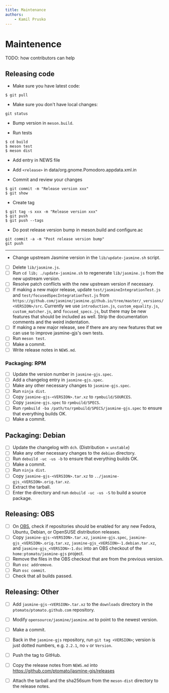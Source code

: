 ```yaml
---
title: Maintenance
authors:
    - Kamil Prusko
---
```


# Maintenence

TODO: how contributors can help


## Releasing code

- Make sure you have latest code:
```
$ git pull
```

- Make sure you don't have local changes:
```
git status
```

- Bump version in `meson.build`.

- Run tests
```
$ cd build
$ meson test
$ meson dist
```

- Add entry in NEWS file

- Add `<release>` in data/org.gnome.Pomodoro.appdata.xml.in

- Commit and review your changes

```
$ git commit -m "Release version xxx"
$ git show
```

- Create tag

```
$ git tag -s xxx -m "Release version xxx"
$ git push
$ git push --tags
```

- Do post release version bump in meson.build and configure.ac

```
git commit -a -m "Post release version bump"
git push
```


-----------------------------------------------------------------

- Change upstream Jasmine version in the `lib/update-jasmine.sh` script.
- [ ] Delete `lib/jasmine.js`.
- [ ] Run `cd lib; ./update-jasmine.sh` to regenerate `lib/jasmine.js` from the new upstream version.
- [ ] Resolve patch conflicts with the new upstream version if necessary.
- [ ] If making a new major release, update `test/jasmineIntegrationTest.js` and `test/focusedSpecIntegrationTest.js` from `https://github.com/jasmine/jasmine.github.io/tree/master/_versions/<VERSION>/src`.
      Currently we use `introduction.js`, `custom_equality.js`, `custom_matcher.js`, and `focused_specs.js`, but there may be new features that should be included as well.
      Strip the documentation comments and the weird indentation.
- [ ] If making a new major release, see if there are any new features that we can use to improve jasmine-gjs's own tests.
- [ ] Run `meson test`.
- [ ] Make a commit.
- [ ] Write release notes in `NEWS.md`.

### Packaging: RPM ##

- [ ] Update the version number in `jasmine-gjs.spec`.
- [ ] Add a changelog entry in `jasmine-gjs.spec`.
- [ ] Make any other necessary changes to `jasmine-gjs.spec`.
- [ ] Run `ninja dist`.
- [ ] Copy `jasmine-gjs-<VERSION>.tar.xz` to `rpmbuild/SOURCES`.
- [ ] Copy `jasmine-gjs.spec` to `rpmbuild/SPECS`.
- [ ] Run `rpmbuild -ba /path/to/rpmbuild/SPECS/jasmine-gjs.spec` to ensure that everything builds OK.
- [ ] Make a commit.

## Packaging: Debian ##

- [ ] Update the changelog with `dch`. (Distribution = `unstable`)
- [ ] Make any other necessary changes to the `debian` directory.
- [ ] Run `debuild -uc -us -b` to ensure that everything builds OK.
- [ ] Make a commit.
- [ ] Run `ninja dist`.
- [ ] Copy `jasmine-gjs-<VERSION>.tar.xz` to `../jasmine-gjs_<VERSION>.orig.tar.xz`.
- [ ] Extract the tarball.
- [ ] Enter the directory and run `debuild -uc -us -S` to build a source package.

## Releasing: OBS ##

- [ ] On [OBS](https://build.opensuse.org/project/repositories/home:ptomato), check if repositories should be enabled for any new Fedora, Ubuntu, Debian, or OpenSUSE distribution releases.
- [ ] Copy `jasmine-gjs-<VERSION>.tar.xz`, `jasmine-gjs.spec`, `jasmine-gjs_<VERSION>.orig.tar.xz`, `jasmine-gjs_<VERSION>-1.debian.tar.xz`, and `jasmine-gjs_<VERSION>-1.dsc` into an OBS checkout of the `home:ptomato/jasmine-gjs` project.
- [ ] Remove the files in the OBS checkout that are from the previous version.
- [ ] Run `osc addremove`.
- [ ] Run `osc commit`.
- [ ] Check that all builds passed.

## Releasing: Other ##

- [ ] Add `jasmine-gjs-<VERSION>.tar.xz` to the `downloads` directory in the `ptomato/ptomato.github.com` repository.
- [ ] Modify `opensource/jasmine/jasmine.md` to point to the newest version.
- [ ] Make a commit.
- [ ] Back in the `jasmine-gjs` repository, run `git tag <VERSION>`; version is just dotted numbers, e.g. `2.2.1`, no `v` or `Version`.
- [ ] Push the tag to GitHub.
- [ ] Copy the release notes from `NEWS.md` into https://github.com/ptomato/jasmine-gjs/releases
- [ ] Attach the tarball and the sha256sum from the `meson-dist` directory to the release notes.

